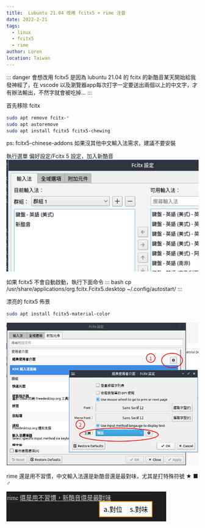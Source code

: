 ```yaml
---
title:  Lubuntu 21.04 改用 fcitx5 + rime 注音  
date: 2022-2-21
tags: 
  - linux
  - fcitx5
  - rime
author: Loren
location: Taiwan
---
```


::: danger
會想改用 fcitx5 是因為 lubuntu 21.04 
的 fcitx 的新酷音某天開始給我發神經了，在 vscode 
以及瀏覽器app每次打字一定要送出兩個以上的中文字，才有辦法輸出，不然字就會被吃掉...
:::

首先移除 fcitx

``` bash
sudo apt remove fcitx-*
sudo apt autoremove
sudo apt install fcitx5 fcitx5-chewing
```
ps:  fcitx5-chinese-addons 如果沒其他中文輸入法需求，建議不要安裝

執行選單 偏好設定/Fcitx 5 設定，加入新酷音
![](./fcitx5-setup.png)

如果 fcitx5 不會自動啟動，執行下面命令
::: bash
cp /usr/share/applications/org.fcitx.Fcitx5.desktop ~/.config/autostart/
:::

漂亮的 fcitx5 佈景
``` bash
sudo apt install fcitx5-material-color
```
![](./fcitx5-theme.png)

rime 還是用不習慣，中文輸入法還是新酷音還是最對味，尤其是打特殊符號 ★ ■ ♂

![](./fcitx5-theme-2.png)
